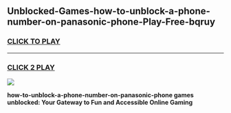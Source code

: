 
## Unblocked-Games-how-to-unblock-a-phone-number-on-panasonic-phone-Play-Free-bqruy
<h3>
<a href="https://premium76.site?title=how-to-unblock-a-phone-number-on-panasonic-phone&ref=18A1">CLICK TO PLAY</a></h3>
<hr>

<h3>
<a href="https://premium76.site?title=how-to-unblock-a-phone-number-on-panasonic-phone&ref=18A1">CLICK 2 PLAY</a>
  
</h3>

<a href="https://premium76.site?title=how-to-unblock-a-phone-number-on-panasonic-phone&ref=18A1"><img src="https://clearcache.store/games.png"></a>


**how-to-unblock-a-phone-number-on-panasonic-phone games unblocked: Your Gateway to Fun and Accessible Online Gaming**
